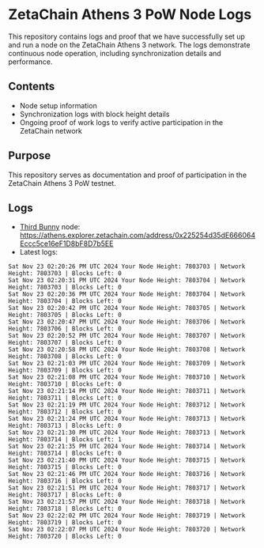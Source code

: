 # ZetaChain Athens 3 PoW Node Logs
This repository contains logs and proof that we have successfully set up and run a node on the ZetaChain Athens 3 network. The logs demonstrate continuous node operation, including synchronization details and performance.

## Contents
- Node setup information
- Synchronization logs with block height details
- Ongoing proof of work logs to verify active participation in the ZetaChain network

## Purpose
This repository serves as documentation and proof of participation in the ZetaChain Athens 3 PoW testnet.

## Logs

- [Third Bunny](https://thirdbunny.xyz/) node: https://athens.explorer.zetachain.com/address/0x225254d35dE666064Eccc5ce16eF1D8bF8D7b5EE
- Latest logs:
```
Sat Nov 23 02:20:26 PM UTC 2024 Your Node Height: 7803703 | Network Height: 7803703 | Blocks Left: 0
Sat Nov 23 02:20:31 PM UTC 2024 Your Node Height: 7803704 | Network Height: 7803703 | Blocks Left: 0
Sat Nov 23 02:20:36 PM UTC 2024 Your Node Height: 7803704 | Network Height: 7803704 | Blocks Left: 0
Sat Nov 23 02:20:42 PM UTC 2024 Your Node Height: 7803705 | Network Height: 7803705 | Blocks Left: 0
Sat Nov 23 02:20:47 PM UTC 2024 Your Node Height: 7803706 | Network Height: 7803706 | Blocks Left: 0
Sat Nov 23 02:20:52 PM UTC 2024 Your Node Height: 7803707 | Network Height: 7803707 | Blocks Left: 0
Sat Nov 23 02:20:58 PM UTC 2024 Your Node Height: 7803708 | Network Height: 7803708 | Blocks Left: 0
Sat Nov 23 02:21:03 PM UTC 2024 Your Node Height: 7803709 | Network Height: 7803709 | Blocks Left: 0
Sat Nov 23 02:21:08 PM UTC 2024 Your Node Height: 7803710 | Network Height: 7803710 | Blocks Left: 0
Sat Nov 23 02:21:14 PM UTC 2024 Your Node Height: 7803711 | Network Height: 7803711 | Blocks Left: 0
Sat Nov 23 02:21:19 PM UTC 2024 Your Node Height: 7803712 | Network Height: 7803712 | Blocks Left: 0
Sat Nov 23 02:21:24 PM UTC 2024 Your Node Height: 7803713 | Network Height: 7803713 | Blocks Left: 0
Sat Nov 23 02:21:30 PM UTC 2024 Your Node Height: 7803713 | Network Height: 7803714 | Blocks Left: 1
Sat Nov 23 02:21:35 PM UTC 2024 Your Node Height: 7803714 | Network Height: 7803714 | Blocks Left: 0
Sat Nov 23 02:21:40 PM UTC 2024 Your Node Height: 7803715 | Network Height: 7803715 | Blocks Left: 0
Sat Nov 23 02:21:46 PM UTC 2024 Your Node Height: 7803716 | Network Height: 7803716 | Blocks Left: 0
Sat Nov 23 02:21:51 PM UTC 2024 Your Node Height: 7803717 | Network Height: 7803717 | Blocks Left: 0
Sat Nov 23 02:21:57 PM UTC 2024 Your Node Height: 7803718 | Network Height: 7803718 | Blocks Left: 0
Sat Nov 23 02:22:02 PM UTC 2024 Your Node Height: 7803719 | Network Height: 7803719 | Blocks Left: 0
Sat Nov 23 02:22:07 PM UTC 2024 Your Node Height: 7803720 | Network Height: 7803720 | Blocks Left: 0
```
